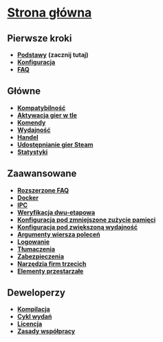 # **[Strona główna](https://github.com/JustArchiNET/ArchiSteamFarm/wiki/Home-pl-PL)**

## Pierwsze kroki

* **[Podstawy](https://github.com/JustArchiNET/ArchiSteamFarm/wiki/Setting-up-pl-PL)** **(zacznij tutaj)**
* **[Konfiguracja](https://github.com/JustArchiNET/ArchiSteamFarm/wiki/Configuration-pl-PL)**
* **[FAQ](https://github.com/JustArchiNET/ArchiSteamFarm/wiki/FAQ-pl-PL)**

## Główne

* **[Kompatybilność](https://github.com/JustArchiNET/ArchiSteamFarm/wiki/Compatibility-pl-PL)**
* **[Aktywacja gier w tle](https://github.com/JustArchiNET/ArchiSteamFarm/wiki/Background-games-redeemer-pl-PL)**
* **[Komendy](https://github.com/JustArchiNET/ArchiSteamFarm/wiki/Commands-pl-PL)**
* **[Wydajność](https://github.com/JustArchiNET/ArchiSteamFarm/wiki/Performance-pl-PL)**
* **[Handel](https://github.com/JustArchiNET/ArchiSteamFarm/wiki/Trading-pl-PL)**
* **[Udostępnianie gier Steam](https://github.com/JustArchiNET/ArchiSteamFarm/wiki/Steam-Family-Sharing-pl-PL)**
* **[Statystyki](https://github.com/JustArchiNET/ArchiSteamFarm/wiki/Statistics-pl-PL)**

## Zaawansowane

* **[Rozszerzone FAQ](https://github.com/JustArchiNET/ArchiSteamFarm/wiki/Extended-FAQ-pl-PL)**
* **[Docker](https://github.com/JustArchiNET/ArchiSteamFarm/wiki/Docker-pl-PL)**
* **[IPC](https://github.com/JustArchiNET/ArchiSteamFarm/wiki/IPC-pl-PL)**
* **[Weryfikacja dwu-etapowa](https://github.com/JustArchiNET/ArchiSteamFarm/wiki/Two-factor-authentication-pl-PL)**
* **[Konfiguracja pod zmniejszone zużycie pamięci](https://github.com/JustArchiNET/ArchiSteamFarm/wiki/Low-memory-setup-pl-PL)**
* **[Konfiguracja pod zwiększoną wydajność](https://github.com/JustArchiNET/ArchiSteamFarm/wiki/High-performance-setup-pl-PL)**
* **[Argumenty wiersza poleceń](https://github.com/JustArchiNET/ArchiSteamFarm/wiki/Command-line-arguments-pl-PL)**
* **[Logowanie](https://github.com/JustArchiNET/ArchiSteamFarm/wiki/Logging-pl-PL)**
* **[Tłumaczenia](https://github.com/JustArchiNET/ArchiSteamFarm/wiki/Localization-pl-PL)**
* **[Zabezpieczenia](https://github.com/JustArchiNET/ArchiSteamFarm/wiki/Security-pl-PL)**
* **[Narzędzia firm trzecich](https://github.com/JustArchiNET/ArchiSteamFarm/wiki/Third-party-tools-pl-PL)**
* **[Elementy przestarzałe](https://github.com/JustArchiNET/ArchiSteamFarm/wiki/Deprecation-pl-PL)**

## Deweloperzy

* **[Kompilacja](https://github.com/JustArchiNET/ArchiSteamFarm/wiki/Compilation-pl-PL)**
* **[Cykl wydań](https://github.com/JustArchiNET/ArchiSteamFarm/wiki/Release-cycle-pl-PL)**
* **[Licencja](https://github.com/JustArchiNET/ArchiSteamFarm/wiki/License-pl-PL)**
* **[Zasady współpracy](https://github.com/JustArchiNET/ArchiSteamFarm/blob/master/.github/CONTRIBUTING.md)**